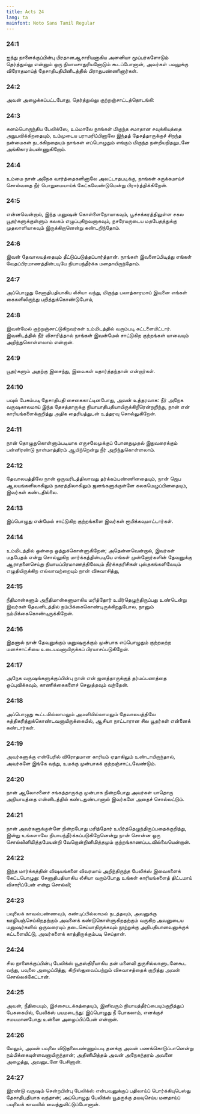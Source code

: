 ```yaml
---
title: Acts 24
lang: ta
mainfont: Noto Sans Tamil Regular
---
```


###  24:1

ஐந்து நாளைக்குப்பின்பு பிரதானஆசாரியனாகிய அனனியா மூப்பர்களோடும் தெர்த்துல்லு என்னும் ஒரு நியாயசாதுரியனோடும் கூடப்போனான், அவர்கள் பவுலுக்கு விரோதமாய்த் தேசாதிபதியினிடத்தில் பிராதுபண்ணினார்கள்.

###  24:2

அவன் அழைக்கப்பட்டபோது, தெர்த்துல்லு குற்றஞ்சாட்டத்தொடங்கி:

###  24:3

கனம்பொருந்திய பேலிக்ஸே, உம்மாலே நாங்கள் மிகுந்த சமாதான சவுக்கியத்தை அநுபவிக்கிறதையும், உம்முடைய பராமரிப்பினாலே இந்தத் தேசத்தாருக்குச் சிறந்த நன்மைகள் நடக்கிறதையும் நாங்கள் எப்பொழுதும் எங்கும் மிகுந்த நன்றியறிதலுடனே அங்கிகாரம்பண்ணுகிறோம்.

###  24:4

உம்மை நான் அநேக வார்த்தைகளினாலே அலட்டாதபடிக்கு, நாங்கள் சுருக்கமாய்ச் சொல்வதை நீர் பொறுமையாய்க் கேட்கவேண்டுமென்று பிரார்த்திக்கிறேன்.

###  24:5

என்னவென்றால், இந்த மனுஷன் கொள்ளைநோயாகவும், பூச்சக்கரத்திலுள்ள சகல யூதர்களுக்குள்ளும் கலகம் எழுப்புகிறவனாகவும், நசரேயருடைய மதபேதத்துக்கு முதலாளியாகவும் இருக்கிறானென்று கண்டறிந்தோம்.

###  24:6

இவன் தேவாலயத்தையும் தீட்டுப்படுத்தப்பார்த்தான். நாங்கள் இவனைப்பிடித்து எங்கள் வேதப்பிரமாணத்தின்படியே நியாயந்தீர்க்க மனதாயிருந்தோம்.

###  24:7

அப்பொழுது சேனாதிபதியாகிய லீசியா வந்து, மிகுந்த பலாத்காரமாய் இவனை எங்கள் கைகளிலிருந்து பறித்துக்கொண்டுபோய்,

###  24:8

இவன்மேல் குற்றஞ்சாட்டுகிறவர்கள் உம்மிடத்தில் வரும்படி கட்டளையிட்டார். இவனிடத்தில் நீர் விசாரித்தால் நாங்கள் இவன்மேல் சாட்டுகிற குற்றங்கள் யாவையும் அறிந்துகொள்ளலாம் என்றான்.

###  24:9

யூதர்களும் அதற்கு இசைந்து, இவைகள் யதார்த்தந்தான் என்றார்கள்.

###  24:10

பவுல் பேசும்படி தேசாதிபதி சைகைகாட்டினபோது, அவன் உத்தரவாக: நீர் அநேக வருஷகாலமாய் இந்த தேசத்தாருக்கு நியாயாதிபதியாயிருக்கிறீரென்றறிந்து, நான் என் காரியங்களைக்குறித்து அதிக தைரியத்துடன் உத்தரவு சொல்லுகிறேன்.

###  24:11

நான் தொழுதுகொள்ளும்படியாக எருசலேமுக்குப் போனதுமுதல் இதுவரைக்கும் பன்னிரண்டு நாள்மாத்திரம் ஆயிற்றென்று நீர் அறிந்துகொள்ளலாம்.

###  24:12

தேவாலயத்திலே நான் ஒருவரிடத்திலாவது தர்க்கம்பண்ணினதையும், நான் ஜெப ஆலயங்களிலாகிலும் நகரத்திலாகிலும் ஜனங்களுக்குள்ளே கலகமெழுப்பினதையும், இவர்கள் கண்டதில்லை.

###  24:13

இப்பொழுது என்மேல் சாட்டுகிற குற்றங்களை இவர்கள் ரூபிக்கவுமாட்டார்கள்.

###  24:14

உம்மிடத்தில் ஒன்றை ஒத்துக்கொள்ளுகிறேன்; அதென்னவென்றால், இவர்கள் மதபேதம் என்று சொல்லுகிற மார்க்கத்தின்படியே எங்கள் முன்னோர்களின் தேவனுக்கு ஆராதனைசெய்து நியாயப்பிரமாணத்திலேயும் தீர்க்கதரிசிகள் புஸ்தகங்களிலேயும் எழுதியிருக்கிற எல்லாவற்றையும் நான் விசுவாசித்து,

###  24:15

நீதிமான்களும் அநீதிமான்களுமாகிய மரித்தோர் உயிர்தெழுந்திருப்பது உண்டென்று இவர்கள் தேவனிடத்தில் நம்பிக்கைகொண்டிருக்கிறதுபோல, நானும் நம்பிக்கைகொண்டிருக்கிறேன்.

###  24:16

இதனால் நான் தேவனுக்கும் மனுஷருக்கும் முன்பாக எப்பொழுதும் குற்றமற்ற மனச்சாட்சியை உடையவனாயிருக்கப் பிரயாசப்படுகிறேன்.

###  24:17

அநேக வருஷங்களுக்குப்பின்பு நான் என் ஜனத்தாருக்குத் தர்மப்பணத்தை ஒப்புவிக்கவும், காணிக்கைகளைச் செலுத்தவும் வந்தேன்.

###  24:18

அப்பொழுது கூட்டமில்லாமலும் அமளியில்லாமலும் தேவாலயத்திலே சுத்திகரித்துக்கொண்டவனாயிருக்கையில், ஆசியா நாட்டாரான சில யூதர்கள் என்னைக் கண்டார்கள்.

###  24:19

அவர்களுக்கு என்பேரில் விரோதமான காரியம் ஏதாகிலும் உண்டாயிருந்தால், அவர்களே இங்கே வந்து, உமக்கு முன்பாகக் குற்றஞ்சாட்டவேண்டும்.

###  24:20

நான் ஆலோசனைச் சங்கத்தாருக்கு முன்பாக நின்றபோது அவர்கள் யாதொரு அநியாயத்தை என்னிடத்தில் கண்டதுண்டானால் இவர்களே அதைச் சொல்லட்டும்.

###  24:21

நான் அவர்களுக்குள்ளே நின்றபோது மரித்தோர் உயிர்த்தெழுந்திருப்பதைக்குறித்து, இன்று உங்களாலே நியாயந்தீர்க்கப்படுகிறேனென்று நான் சொன்ன ஒரு சொல்லினிமித்தமேயன்றி வேறொன்றினிமித்தமும் குற்றங்காணப்படவில்லையென்றான்.

###  24:22

இந்த மார்க்கத்தின் விஷயங்களை விவரமாய் அறிந்திருந்த பேலிக்ஸ் இவைகளைக் கேட்டபொழுது: சேனாதிபதியாகிய லீசியா வரும்போது உங்கள் காரியங்களைத் திட்டமாய் விசாரிப்பேன் என்று சொல்லி;

###  24:23

பவுலைக் காவல்பண்ணவும், கண்டிப்பில்லாமல் நடத்தவும், அவனுக்கு ஊழியஞ்செய்கிறதற்கும் அவனைக் கண்டுகொள்ளுகிறதற்கும் வருகிற அவனுடைய மனுஷர்களில் ஒருவரையும் தடைசெய்யாதிருக்கவும் நூற்றுக்கு அதிபதியானவனுக்குக் கட்டளையிட்டு, அவர்களைக் காத்திருக்கும்படி செய்தான்.

###  24:24

சில நாளைக்குப்பின்பு பேலிக்ஸ் யூதஸ்திரீயாகிய தன் மனைவி துருசில்லாளுடனேகூட வந்து, பவுலை அழைப்பித்து, கிறிஸ்துவைப்பற்றும் விசுவாசத்தைக் குறித்து அவன் சொல்லக்கேட்டான்.

###  24:25

அவன், நீதியையும், இச்சையடக்கத்தையும், இனிவரும் நியாயத்தீர்ப்பையும்குறித்துப் பேசுகையில், பேலிக்ஸ் பயமடைந்து: இப்பொழுது நீ போகலாம், எனக்குச் சமயமானபோது உன்னை அழைப்பிப்பேன் என்றான்.

###  24:26

மேலும், அவன் பவுலை விடுதலைபண்ணும்படி தனக்கு அவன் பணங்கொடுப்பானென்று நம்பிக்கையுள்ளவனாயிருந்தான்; அதினிமித்தம் அவன் அநேகந்தரம் அவனை அழைத்து, அவனுடனே பேசினான்.

###  24:27

இரண்டு வருஷம் சென்றபின்பு பேலிக்ஸ் என்பவனுக்குப் பதிலாய்ப் பொர்க்கியுபெஸ்து தேசாதிபதியாக வந்தான்; அப்பொழுது பேலிக்ஸ் யூதருக்கு தயவுசெய்ய மனதாய்ப் பவுலைக் காவலில் வைத்துவிட்டுப்போனான்.

